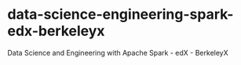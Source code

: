 # data-science-engineering-spark-edx-berkeleyx
Data Science and Engineering with Apache Spark - edX - BerkeleyX

